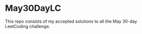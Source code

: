 # May30DayLC
This repo consists of my accepted solutions to all the May 30-day LeetCoding challenge.
